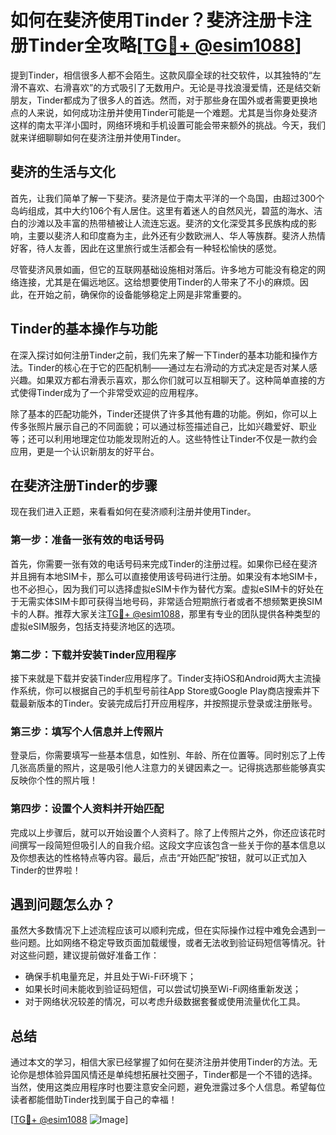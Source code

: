 # 如何在斐济使用Tinder？斐济注册卡注册Tinder全攻略[[TG💪+ @esim1088](https://t.me/s/esim1088)]

提到Tinder，相信很多人都不会陌生。这款风靡全球的社交软件，以其独特的“左滑不喜欢、右滑喜欢”的方式吸引了无数用户。无论是寻找浪漫爱情，还是结交新朋友，Tinder都成为了很多人的首选。然而，对于那些身在国外或者需要更换地点的人来说，如何成功注册并使用Tinder可能是一个难题。尤其是当你身处斐济这样的南太平洋小国时，网络环境和手机设置可能会带来额外的挑战。今天，我们就来详细聊聊如何在斐济注册并使用Tinder。

## 斐济的生活与文化

首先，让我们简单了解一下斐济。斐济是位于南太平洋的一个岛国，由超过300个岛屿组成，其中大约106个有人居住。这里有着迷人的自然风光，碧蓝的海水、洁白的沙滩以及丰富的热带植被让人流连忘返。斐济的文化深受其多民族构成的影响，主要以斐济人和印度裔为主，此外还有少数欧洲人、华人等族群。斐济人热情好客，待人友善，因此在这里旅行或生活都会有一种轻松愉快的感觉。

尽管斐济风景如画，但它的互联网基础设施相对落后。许多地方可能没有稳定的网络连接，尤其是在偏远地区。这给想要使用Tinder的人带来了不小的麻烦。因此，在开始之前，确保你的设备能够稳定上网是非常重要的。

## Tinder的基本操作与功能

在深入探讨如何注册Tinder之前，我们先来了解一下Tinder的基本功能和操作方法。Tinder的核心在于它的匹配机制——通过左右滑动的方式决定是否对某人感兴趣。如果双方都右滑表示喜欢，那么你们就可以互相聊天了。这种简单直接的方式使得Tinder成为了一个非常受欢迎的应用程序。

除了基本的匹配功能外，Tinder还提供了许多其他有趣的功能。例如，你可以上传多张照片展示自己的不同面貌；可以通过标签描述自己，比如兴趣爱好、职业等；还可以利用地理定位功能发现附近的人。这些特性让Tinder不仅是一款约会应用，更是一个认识新朋友的好平台。

## 在斐济注册Tinder的步骤

现在我们进入正题，来看看如何在斐济顺利注册并使用Tinder。

### 第一步：准备一张有效的电话号码

首先，你需要一张有效的电话号码来完成Tinder的注册过程。如果你已经在斐济并且拥有本地SIM卡，那么可以直接使用该号码进行注册。如果没有本地SIM卡，也不必担心，因为我们可以选择虚拟eSIM卡作为替代方案。虚拟eSIM卡的好处在于无需实体SIM卡即可获得当地号码，非常适合短期旅行者或者不想频繁更换SIM卡的人群。推荐大家关注[TG💪+ @esim1088](https://t.me/s/esim1088)，那里有专业的团队提供各种类型的虚拟eSIM服务，包括支持斐济地区的选项。

### 第二步：下载并安装Tinder应用程序

接下来就是下载并安装Tinder应用程序了。Tinder支持iOS和Android两大主流操作系统，你可以根据自己的手机型号前往App Store或Google Play商店搜索并下载最新版本的Tinder。安装完成后打开应用程序，并按照提示登录或注册账号。

### 第三步：填写个人信息并上传照片

登录后，你需要填写一些基本信息，如性别、年龄、所在位置等。同时别忘了上传几张高质量的照片，这是吸引他人注意力的关键因素之一。记得挑选那些能够真实反映你个性的照片哦！

### 第四步：设置个人资料并开始匹配

完成以上步骤后，就可以开始设置个人资料了。除了上传照片之外，你还应该花时间撰写一段简短但吸引人的自我介绍。这段文字应该包含一些关于你的基本信息以及你想表达的性格特点等内容。最后，点击“开始匹配”按钮，就可以正式加入Tinder的世界啦！

## 遇到问题怎么办？

虽然大多数情况下上述流程应该可以顺利完成，但在实际操作过程中难免会遇到一些问题。比如网络不稳定导致页面加载缓慢，或者无法收到验证码短信等情况。针对这些问题，建议提前做好准备工作：

- 确保手机电量充足，并且处于Wi-Fi环境下；
- 如果长时间未能收到验证码短信，可以尝试切换至Wi-Fi网络重新发送；
- 对于网络状况较差的情况，可以考虑升级数据套餐或使用流量优化工具。

## 总结

通过本文的学习，相信大家已经掌握了如何在斐济注册并使用Tinder的方法。无论你是想体验异国风情还是单纯想拓展社交圈子，Tinder都是一个不错的选择。当然，使用这类应用程序时也要注意安全问题，避免泄露过多个人信息。希望每位读者都能借助Tinder找到属于自己的幸福！

[[TG💪+ @esim1088](https://t.me/s/esim1088) ![Image](https://i.postimg.cc/4NQfJmqS/Snipaste-2025-05-13-00-14-12.png)]